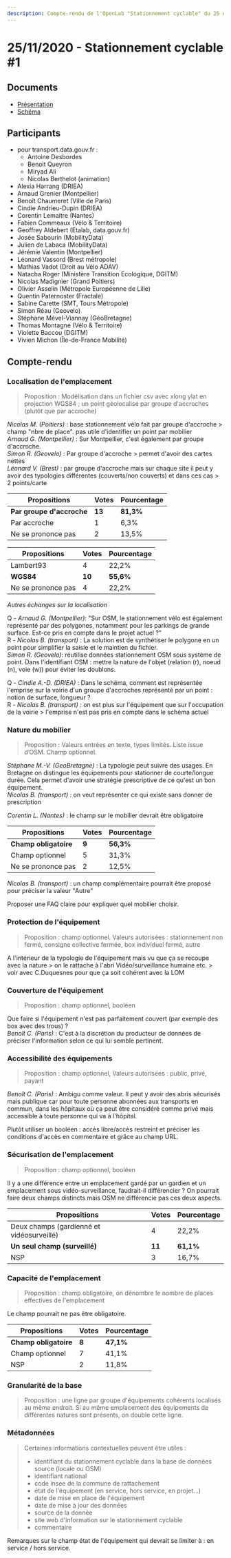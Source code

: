 ```yaml
---
description: Compte-rendu de l'OpenLab "Stationnement cyclable" du 25 novembre 2020.
---
```


# 25/11/2020 - Stationnement cyclable #1

## Documents

* [Présentation](https://docs.google.com/presentation/d/1iFqNwBK1MvxqIevlXN5lJYvfja9X352fteV2mtP-n0U/edit?usp=sharing)
* [Schéma](https://docs.google.com/spreadsheets/d/1P-SmgmR3Fos7MMq4jeWi3S4N9KSqy0v6inu8zW4pG-A/edit?usp=sharing)

## Participants

* pour transport.data.gouv.fr :
  * Antoine Desbordes
  * Benoit Queyron
  * Miryad Ali
  * Nicolas Berthelot (animation)
* Alexia Harrang (DRIEA)
* Arnaud Grenier (Montpellier)
* Benoît Chaumeret (Ville de Paris)
* Cindie Andrieu-Dupin (DRIEA)
* Corentin Lemaitre (Nantes)
* Fabien Commeaux (Vélo & Territoire)
* Geoffrey Aldebert (Etalab, data.gouv.fr)
* Josée Sabourin (MobilityData)
* Julien de Labaca (MobilityData)
* Jérémie Valentin (Montpellier)
* Léonard Vassord (Brest métropole)
* Mathias Vadot (Droit au Vélo ADAV)
* Natacha Roger (Ministère Transition Ecologique, DGITM)
* Nicolas Madignier (Grand Poitiers)
* Olivier Asselin (Métropole Européenne de Lille)
* Quentin Paternoster (Fractale)
* Sabine Carette (SMT, Tours Métropole)
* Simon Réau (Geovelo)
* Stéphane Mével-Viannay (GéoBretagne)
* Thomas Montagne (Vélo & Territoire)
* Violette Baccou (DGITM)
* Vivien Michon (Île-de-France Mobilité)

## Compte-rendu

### Localisation de l'emplacement

> Proposition : Modélisation dans un fichier csv avec xlong ylat en projection WGS84 ; un point géolocalisé  par groupe d'accroches (plutôt que par accroche)

_Nicolas M. (Poitiers)_ : base stationnement vélo fait par groupe d'accroche > champ "nbre de place". pas utile d'identifier un point par mobilier \
_Arnaud G. (Montpellier)_ : Sur Montpellier, c'est également par groupe d'accroche. \
_Simon R. (Geovelo)_ : Par groupe d'accroche > permet d'avoir des cartes nettes \
_Léonard V. (Brest)_ : par groupe d'accroche mais sur chaque site il peut y avoir des typologies différentes (couverts/non couverts) et dans ces cas > 2 points/carte

| Propositions              | Votes  | Pourcentage |
| ------------------------- | ------ | ----------- |
| **Par groupe d'accroche** | **13** | **81,3%**   |
| Par accroche              | 1      | 6,3%        |
| Ne se prononce pas        | 2      | 13,5%       |

| Propositions       | Votes  | Pourcentage |
| ------------------ | ------ | ----------- |
| Lambert93          | 4      | 22,2%       |
| **WGS84**          | **10** | **55,6%**   |
| Ne se prononce pas | 4      | 22,2%       |

_Autres échanges sur la localisation_

Q - _Arnaud G. (Montpellier):_ "Sur OSM, le stationnement vélo est également représenté par des polygones, notamment pour les parkings de grande surface. Est-ce pris en compte dans le projet actuel ?" \
R - _Nicolas B. (transport)_ : La solution est de synthétiser le polygone en un point pour simplifier la saisie et le maintien du fichier.\
_Simon R. (Geovelo)_: réutilise données stationnement OSM sous système de point. Dans l'identifiant OSM : mettre la nature de l'objet (relation (r), noeud (n), voie (w)) pour éviter les doublons.&#x20;

Q - _Cindie A.-D. (DRIEA)_ : Dans le schéma, comment est représentée l'emprise sur la voirie d'un groupe d'accroches représenté par un point : notion de surface, longueur ? \
R - _Nicolas B. (transport)_ : on est plus sur l'équipement que sur l'occupation de la voirie > l'emprise n'est pas pris en compte dans le schéma actuel

### **Nature du mobilier**

> Proposition : Valeurs entrées en texte, types limités. Liste issue d’OSM. Champ optionnel.&#x20;

_Stéphane M.-V. (GeoBretagne)_ : La typologie peut suivre des usages. En Bretagne on distingue les équipements pour stationner de courte/longue durée. Cela permet d'avoir une stratégie prescriptive de ce qu'est un bon équipement.\
_Nicolas B. (transport)_ : on veut représenter ce qui existe sans donner de prescription

_Corentin L. (Nantes)_ : le champ sur le mobilier devrait être obligatoire

| Propositions          | Votes | Pourcentage |
| --------------------- | ----- | ----------- |
| **Champ obligatoire** | **9** | **56,3%**   |
| Champ optionnel       | 5     | 31,3%       |
| Ne se prononce pas    | 2     | 12,5%       |

_Nicolas B. (transport)_ : un champ complémentaire pourrait être proposé pour préciser la valeur "Autre"

Proposer une FAQ claire pour expliquer quel mobilier choisir.&#x20;

### Protection de l'équipement

> Proposition : champ optionnel. Valeurs autorisées : stationnement non fermé, consigne collective fermée, box individuel fermé, autre

A l'intérieur de la typologie de l'équipement mais vu que ça se recoupe avec la nature > on le rattache à l'abri Vidéo/surveillance humaine etc. > voir avec C.Duquesnes pour que ça soit cohérent avec la LOM

### Couverture de l'équipement

> Proposition : champ optionnel, booléen&#x20;

Que faire si l'équipement n'est pas parfaitement couvert (par exemple des box avec des trous) ?\
_Benoît C. (Paris)_ : C'est à la discrétion du producteur de données de préciser l'information selon ce qui lui semble pertinent.&#x20;

### Accessibilité des équipements

> Proposition : champ optionnel, Valeurs autorisées : public, privé, payant

_Benoît C. (Paris)_ : Ambigu comme valeur. Il peut y avoir des abris sécurisés mais publique car pour toute personne abonnées aux transports en commun, dans les hôpitaux où ça peut être considéré comme privé mais accessible à toute personne qui va à l'hôpital.

Plutôt utiliser un booléen : accès libre/accès restreint et préciser les conditions d'accès en commentaire et grâce au champ URL.&#x20;

### **Sécurisation de l'emplacement**

> Proposition : champ optionnel, booléen&#x20;

Il y a une différence entre un emplacement gardé par un gardien et un emplacement sous vidéo-surveillance, faudrait-il différencier ? On pourrait faire deux champs distincts mais OSM ne différencie pas ces deux aspects.&#x20;

| Propositions                              | Votes  | Pourcentage |
| ----------------------------------------- | ------ | ----------- |
| Deux champs (gardienné et vidéosurveillé) | 4      | 22,2%       |
| **Un seul champ (surveillé)**             | **11** | **61,1%**   |
| NSP                                       | 3      | 16,7%       |

### Capacité de l'emplacement &#xD;

> Proposition : champ obligatoire, on dénombre le nombre de places effectives de l'emplacement

Le champ pourrait ne pas être obligatoire.&#x20;

| Propositions          | Votes | Pourcentage |
| --------------------- | ----- | ----------- |
| **Champ obligatoire** | **8** | **47,1%**   |
| Champ optionnel       | 7     | 41,1%       |
| NSP                   | 2     | 11,8%       |

### Granularité de la base

> Proposition : une ligne par groupe d'équipements cohérents localisés au même endroit. Si au même emplacement des équipements de différentes natures sont présents, on double cette ligne.

### Métadonnées

> Certaines informations contextuelles peuvent être utiles :&#x20;
>
> * identifiant du stationnement cyclable dans la base de données source (locale ou OSM)
> * identifiant national
> * code insee de la commune de rattachement
> * état de l'équipement (en service, hors service, en projet...)
> * date de mise en place de l'équipement
> * date de mise à jour des données
> * source de la donnée
> * site web d'information sur le stationnement cyclable
> * commentaire

Remarques sur le champ état de l'équipement qui devrait se limiter à : en service / hors service.



###











>

